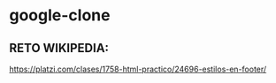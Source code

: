 # google-clone
## RETO WIKIPEDIA:
https://platzi.com/clases/1758-html-practico/24696-estilos-en-footer/ 
